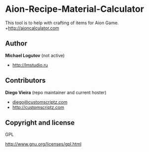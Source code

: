 Aion-Recipe-Material-Calculator
===============================

This tool is to help with crafting of items for Aion Game.
+http://aioncalculator.com


Author
-------

**Michael Logutov** (not active)

+ http://lmstudio.ru


Contributors
-------
**Diego Vieira** (repo maintainer and current hoster)

+ diego@customscriptz.com
+ http://customscriptz.com


Copyright and license
---------------------
GPL

http://www.gnu.org/licenses/gpl.html
